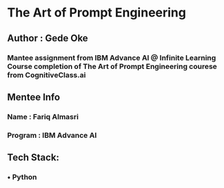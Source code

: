 # The Art of Prompt Engineering

## Author : Gede Oke

### Mantee assignment from IBM Advance AI @ Infinite Learning Course completion of The Art of Prompt Engineering courese from CognitiveClass.ai

## Mentee Info

### Name      : Fariq Almasri

### Program   : IBM Advance AI

## Tech Stack:

### •	Python
